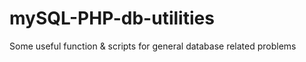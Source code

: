 mySQL-PHP-db-utilities
======================

Some useful function &amp; scripts for general database related problems 
